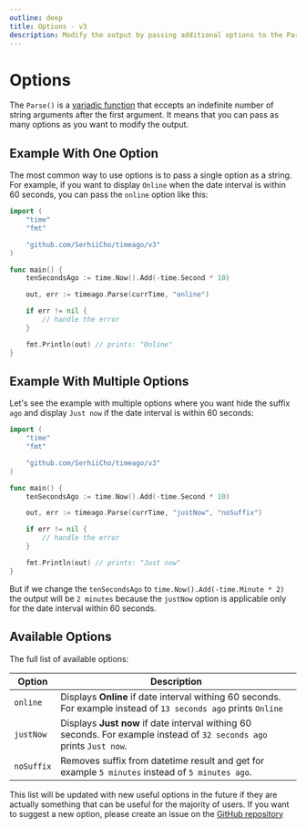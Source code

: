 ```yaml
---
outline: deep
title: Options - v3
description: Modify the output by passing additional options to the Parse function
---
```


# Options
The `Parse()` is a [variadic function](https://en.wikipedia.org/wiki/Variadic_function) that eccepts an indefinite number of string arguments after the first argument. It means that you can pass as many options as you want to modify the output.

## Example With One Option
The most common way to use options is to pass a single option as a string. For example, if you want to display `Online` when the date interval is within 60 seconds, you can pass the `online` option like this:

```go
import (
    "time"
    "fmt"

    "github.com/SerhiiCho/timeago/v3"
)

func main() {
    tenSecondsAgo := time.Now().Add(-time.Second * 10)

    out, err := timeago.Parse(currTime, "online")

    if err != nil {
        // handle the error
    }

    fmt.Println(out) // prints: "Online"
}
```

## Example With Multiple Options
Let's see the example with multiple options where you want hide the suffix `ago` and display `Just now` if the date interval is within 60 seconds:

```go
import (
    "time"
    "fmt"

    "github.com/SerhiiCho/timeago/v3"
)

func main() {
    tenSecondsAgo := time.Now().Add(-time.Second * 10)

    out, err := timeago.Parse(currTime, "justNow", "noSuffix")

    if err != nil {
        // handle the error
    }

    fmt.Println(out) // prints: "Just now"
}
```

But if we change the `tenSecondsAgo` to `time.Now().Add(-time.Minute * 2)` the output will be `2 minutes` because the `justNow` option is applicable only for the date interval within 60 seconds.

## Available Options
The full list of available options:

| Option | Description |
| --- | --- |
| `online` | Displays **Online** if date interval withing 60 seconds. For example instead of `13 seconds ago` prints `Online` |
| `justNow` | Displays **Just now** if date interval withing 60 seconds. For example instead of `32 seconds ago` prints `Just now`. |
| `noSuffix` | Removes suffix from datetime result and get for example `5 minutes` instead of `5 minutes ago`. |

This list will be updated with new useful options in the future if they are actually something that can be useful for the majority of users. If you want to suggest a new option, please create an issue on the [GitHub repository](https://github.com/SerhiiCho/timeago/issues)